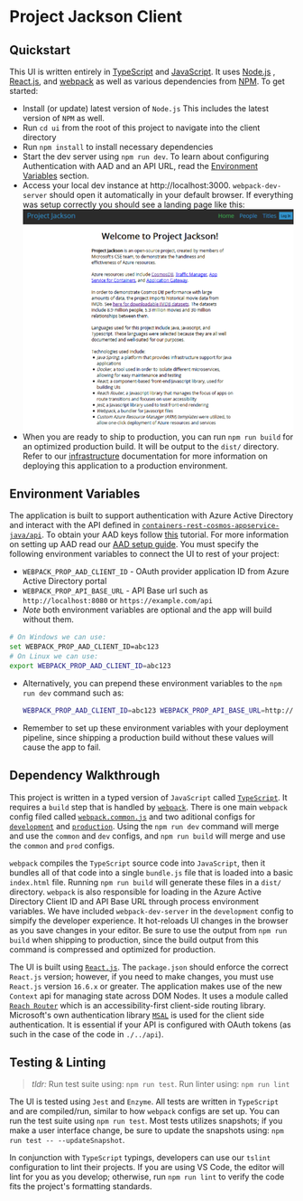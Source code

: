 # Project Jackson Client

## Quickstart

This UI is written entirely in [TypeScript](https://www.typescriptlang.org/) and [JavaScript](https://en.wikipedia.org/wiki/JavaScript). It uses [Node.js](https://nodejs.org/en/) , [React.js](https://reactjs.org), and [webpack](https://webpack.js.org/) as well as various dependencies from [NPM](https://www.npmjs.com/). To get started:
- Install (or update) latest version of `Node.js`
  This includes the latest version of `NPM` as well.
- Run `cd ui` from the root of this project to navigate into the client directory
- Run `npm install` to install necessary dependencies
- Start the dev server using `npm run dev`.
  To learn about configuring Authentication with AAD and an API URL, read the [Environment Variables](#environment-variables) section.
- Access your local dev instance at http://localhost:3000. `webpack-dev-server` should open it automatically in your default browser. If everything was setup correctly you should see a landing page like this:
!['This image is of the UI landing page'](./images/uiScreenshot.png)
- When you are ready to ship to production, you can run `npm run build` for an optimized production build. It will be output to the `dist/` directory. Refer to our [infrastructure](../infrastructure/readme.md) documentation for more information on deploying this application to a production environment.

## Environment Variables

The application is built to support authentication with Azure Active Directory and interact with the API defined in [`containers-rest-cosmos-appservice-java/api`](../api). To obtain your AAD keys follow [this](docs.microsoft.com/en-us/azure/active-directory/develop/howto-create-service-principal-portal) tutorial. For more information on setting up AAD read our [AAD setup guide](../docs/azureActiveDirectory.md). You must specify the following environment variables to connect the UI to rest of your project:
  - `WEBPACK_PROP_AAD_CLIENT_ID` - OAuth provider application ID from Azure Active Directory portal
  - `WEBPACK_PROP_API_BASE_URL` - API Base url such as `http://localhost:8080` or `https://example.com/api`
  - *Note* both environment variables are optional and the app will build without them.
  ```bash
  # On Windows we can use:
  set WEBPACK_PROP_AAD_CLIENT_ID=abc123
  # On Linux we can use:
  export WEBPACK_PROP_AAD_CLIENT_ID=abc123
  ```
- Alternatively, you can prepend these environment variables to the `npm run dev` command such as:
  ```bash
  WEBPACK_PROP_AAD_CLIENT_ID=abc123 WEBPACK_PROP_API_BASE_URL=http://localhost:8080 npm run dev
  ```
- Remember to set up these environment variables with your deployment pipeline, since shipping a production build without these values will cause the app to fail.

## Dependency Walkthrough

This project is written in a typed version of `JavaScript` called [`TypeScript`](https://www.typescriptlang.org/). It requires a `build` step that is handled by [`webpack`](https://webpack.js.org/). There is one main `webpack` config filed called [`webpack.common.js`](./webpack.common.js) and two aditional configs for [`development`](./webpack.dev.js) and [`production`](./webpack.prod.js). Using the `npm run dev` command will merge and use the `common` and `dev` configs, and `npm run build` will merge and use the `common` and `prod` configs. 

`webpack` compiles the `TypeScript` source code into `JavaScript`, then it bundles all of that code into a single `bundle.js` file that is loaded into a basic `index.html` file. Running `npm run build` will generate these files in a `dist/` directory. `webpack` is also responsible for loading in the Azure Active Directory Client ID and API Base URL through process environment variables. We have included `webpack-dev-server` in the `development` config to simpify the developer experience. It hot-reloads UI changes in the browser as you save changes in your editor. Be sure to use the output from `npm run build` when shipping to production, since the build output from this command is compressed and optimized for production.

The UI is built using [`React.js`](https://reactjs.org/). The `package.json` should enforce the correct `React.js` version; however, if you need to make changes, you must use `React.js` version `16.6.x` or greater. The application makes use of the new `Context` api for managing state across DOM Nodes. It uses a module called [`Reach Router`](https://reach.tech/router) which is an accessibility-first client-side routing library. Microsoft's own authentication library [`MSAL`](https://github.com/AzureAD/microsoft-authentication-library-for-js) is used for the client side authentication. It is essential if your API is configured with OAuth tokens (as such in the case of the code in `./../api`). 

## Testing & Linting

> *tldr:* Run test suite using: `npm run test`. Run linter using: `npm run lint`

The UI is tested using `Jest` and `Enzyme`. All tests are written in `TypeScript` and are compiled/run, similar to how `webpack` configs are set up. You can run the test suite using `npm run test`. Most tests utilizes snapshots; if you make a user interface change, be sure to update the snapshots using: `npm run test -- --updateSnapshot`. 

In conjunction with `TypeScript` typings, developers can use our `tslint` configuration to lint their projects. If you are using VS Code, the editor will lint for you as you develop; otherwise, run `npm run lint` to verify the code fits the project's formatting standards.
